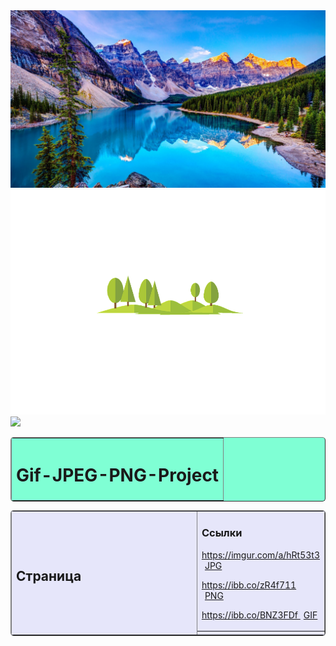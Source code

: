 <!DOCTYPE html>
<html lang="ru">
<head>
<meta charset="utf-8" />
</head>
<body>
<img src="priroda_gory_nebo_ozero_oblaka_81150_1920x1080.jpg">
<img src="background-2390367_960_720.png">
<img src="c97fe4d68fbaa154f8d7f4fa596b2474.gif">
<!--Создаём таблицу контейнер, которой задаём следующее
оформление:
border="1"
align="center"
rules="rows"
style="width:60%;" 
<table
border="1"
align="center"
rules="rows"
style="width:60%;">
<!--Создаём строку-->
<tr>
<!--Создаём ячейку строки-->
<td>
<table
border="1"
background="images/168.png"
bgcolor="#7FFFD4"
cellpadding="10"
style="width:100%; border-radius:5px;">
<tr>
<th>
<h1>Gif-JPEG-PNG-Project</h1>
</th>
</tr>
</table>
<table
border="1"
bgcolor="#e6e6fa"
cellpadding="10"
style="width:100%; border-radius:5px;">
<tr>
<td
rowspan="2"
style="width:80%">
<h2>Страница</h2>
<p style="text-indent:20px">
<td bgcolor="#e6e6fa">
<h3>Ссылки</h3>
<p>
<a href="">
https://imgur.com/a/hRt53t3
<span style="margin-left:5px;">JPG</span></a>
</p>
<p>
<a href="">
https://ibb.co/zR4f711
<span style="margin-left:5px;">PNG</span;></a>
</p>
<p>
<a href="">
https://ibb.co/BNZ3FDf
<span style="margin-left:5px;">GIF</span></a>
</p>
</td>
</tr>
<tr>
<td
bgcolor="#e6e6fa"
align="center">
</td>
</tr>
</table>
</body>
</html>
